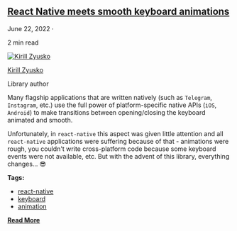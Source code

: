## [React Native meets smooth keyboard animations](/react-native-keyboard-controller/blog/welcome.md)

June 22, 2022 ·

<!-- -->

2 min read

[![Kirill Zyusko](https://github.com/kirillzyusko.png)](https://github.com/kirillzyusko)

[Kirill Zyusko](https://github.com/kirillzyusko)

Library author

Many flagship applications that are written natively (such as `Telegram`, `Instagram`, etc.) use the full power of platform-specific native APIs (`iOS`, `Android`) to make transitions between opening/closing the keyboard animated and smooth.

Unfortunately, in `react-native` this aspect was given little attention and all `react-native` applications were suffering because of that - animations were rough, you couldn't write cross-platform code because some keyboard events were not available, etc. But with the advent of this library, everything changes... 😎

<!-- -->

**Tags:**

* [react-native](/react-native-keyboard-controller/blog/tags/react-native.md)
* [keyboard](/react-native-keyboard-controller/blog/tags/keyboard.md)
* [animation](/react-native-keyboard-controller/blog/tags/animation.md)

[**Read More**](/react-native-keyboard-controller/blog/welcome.md)

